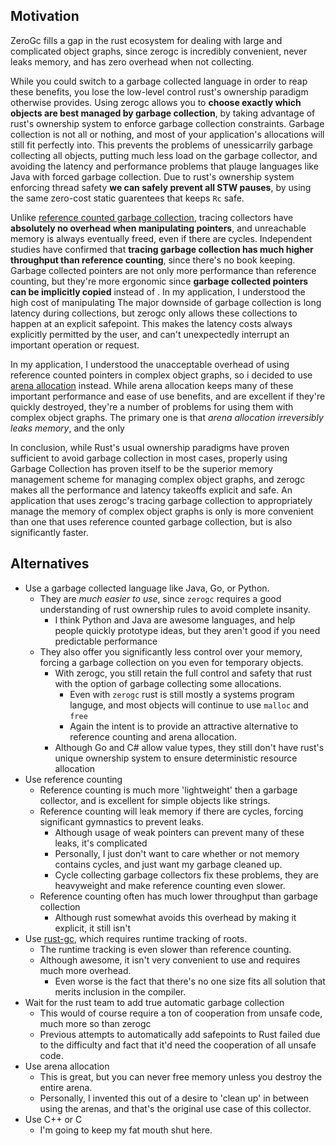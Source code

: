 ## Motivation
ZeroGc fills a gap in the rust ecosystem for dealing with large and complicated object graphs,
since zerogc is incredibly convenient, never leaks memory, and has zero overhead when not collecting.

While you could switch to a garbage collected language in order to reap these benefits,
you lose the low-level control rust's ownership paradigm otherwise provides.
Using zerogc allows you to **choose exactly which objects are best managed by garbage collection**,
by taking advantage of rust's ownership system to enforce garbage collection constraints.
Garbage collection is not all or nothing, and most of your application's allocations will still fit perfectly into.
This prevents the problems of unessicarrily garbage collecting all objects,
putting much less load on the garbage collector,
and avoiding the latency and performance problems that plauge languages like Java with forced garbage collection.
Due to rust's ownership system enforcing thread safety **we can safely prevent all STW pauses**,
by using the same zero-cost static guarentees that keeps `Rc` safe.

Unlike [reference counted garbage collection](https://en.wikipedia.org/wiki/Reference_counting),
tracing collectors have **absolutely no overhead when manipulating pointers**,
and unreachable memory is always eventually freed, even if there are cycles.
Independent studies have confirmed that **tracing garbage collection has much higher throughput than reference counting**,
since there's no book keeping.
Garbage collected pointers are not only more performance than reference counting,
but they're more ergonomic since **garbage collected pointers can be implicitly copied** instead of .
In my application, I understood the high cost of manipulating 
The major downside of garbage collection is long latency during collections,
but zerogc only allows these collections to happen at an explicit safepoint.
This makes the latency costs always explicitly permitted by the user,
and can't unexpectedly interrupt an important operation or request.

In my application, I understood the unacceptable overhead of using reference counted pointers in complex object graphs,
so i decided to use [arena allocation](https://github.com/SimonSapin/rust-typed-arena) instead.
While arena allocation keeps many of these important performance and ease of use benefits,
and are excellent if they're quickly destroyed,
they're a number of problems for using them with complex object graphs.
The primary one is that _arena allocation irreversibly leaks memory_, and the only 

In conclusion, while Rust's usual ownership paradigms have proven sufficient to avoid garbage collection in most cases,
properly using Garbage Collection has proven itself to be the superior memory management scheme for managing complex object graphs,
and zerogc makes all the performance and latency takeoffs explicit and safe.
An application that uses zerogc's tracing garbage collection to appropriately manage the memory of complex object graphs is
only is more convenient than one that uses reference counted garbage collection, but is also significantly faster.

## Alternatives
- Use a garbage collected language like Java, Go, or Python.
  - They are _much easier to use_, since `zerogc` requires a good understanding of rust ownership rules to avoid complete insanity.
    - I think Python and Java are awesome languages, and help people quickly prototype ideas,
      but they aren't good if you need predictable performance
  - They also offer you significantly less control over your memory,
      forcing a garbage collection on you even for temporary objects.
    - With zerogc, you still retain the full control and safety that rust with the option of garbage collecting some allocations.
      - Even with `zerogc` rust is still  mostly a systems program languge,
        and most objects will continue to use `malloc` and `free`
      - Again the intent is to provide an attractive alternative to reference counting and arena allocation.
    - Although Go and C# allow value types,
      they still don't have rust's unique ownership system to ensure deterministic resource allocation
- Use reference counting
  - Reference counting is much more 'lightweight' then a garbage collector,
    and is excellent for simple objects like strings.
  - Reference counting will leak memory if there are cycles, forcing significant gymnastics to prevent leaks.
    - Although usage of weak pointers can prevent many of these leaks, it's complicated 
    - Personally, I just don't want to care whether or not memory contains cycles, and just want my garbage cleaned up.
    - Cycle collecting garbage collectors fix these problems, 
       they are heavyweight and make reference counting even slower.
  - Reference counting often has much lower throughput than garbage collection
    - Although rust somewhat avoids this overhead by making it explicit, it still isn't
- Use [rust-gc](https://github.com/Manishearth/rust-gc), which requires runtime tracking of roots.
  - The runtime tracking is even slower than reference counting.
  - Although awesome, it isn't very convenient to use and requires much more overhead.
    - Even worse is the fact that there's no one size fits all solution that merits inclusion in the compiler.
- Wait for the rust team to add true automatic garbage collection
  - This would of course require a ton of cooperation from unsafe code, much more so than zerogc
  - Previous attempts to automatically add safepoints to Rust failed due to the difficulty
    and fact that it'd need the cooperation of all unsafe code.
- Use arena allocation
  - This is great, but you can never free memory unless you destroy the entire arena.
  - Personally, I invented this out of a desire to 'clean up' in between using the arenas,
    and that's the original use case of this collector.
- Use C++ or C
  - I'm going to keep my fat mouth shut here.

